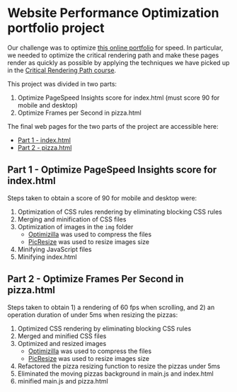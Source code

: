 # Website Performance Optimization portfolio project
Our challenge was to optimize [this online portfolio](https://github.com/MichelML/frontend-nanodegree-websiteoptimization) for speed. In particular, we needed to optimize the critical rendering path and make these pages render as quickly as possible by applying the techniques we have picked up in the [Critical Rendering Path course](https://www.udacity.com/course/ud884).

This project was divided in two parts: 
1. Optimize PageSpeed Insights score for index.html (must score 90 for mobile and desktop) 
2. Optimize Frames per Second in pizza.html

The final web pages for the two parts of the project are accessible here: 
- [Part 1 - index.html](https://michelml.github.io/frontend-nanodegree-websiteoptimization/dist/)
- [Part 2 - pizza.html](https://michelml.github.io/frontend-nanodegree-websiteoptimization/dist/views/pizza.html)

## Part 1 - Optimize PageSpeed Insights score for index.html
Steps taken to obtain a score of 90 for mobile and desktop were: 
1. Optimization of CSS rules rendering by eliminating blocking CSS rules 
2. Merging and minification of CSS files 
3. Optimization of images in the `img` folder 
    * [Optimizilla](http://optimizilla.com/) was used to compress the files 
    * [PicResize](http://www.picresize.com/) was used to resize images size 
4. Minifying JavaScript files 
5. Minifying index.html 

## Part 2 - Optimize Frames Per Second in pizza.html
Steps taken to obtain 1) a rendering of 60 fps when scrolling, and 2) an operation duration of under 5ms when resizing the pizzas: 
1. Optimized CSS rendering by eliminating blocking CSS rules 
2. Merged and minified CSS files 
3. Optimized and resized images 
    * [Optimizilla](http://optimizilla.com/) was used to compress the files 
    * [PicResize](http://www.picresize.com/) was used to resize images size 
4. Refactored the pizza resizing function to resize the pizzas under 5ms 
5. Eliminated the moving pizzas background in main.js and index.html 
6. minified main.js and pizza.html 
 

